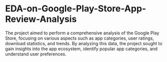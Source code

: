# EDA-on-Google-Play-Store-App-Review-Analysis
The project aimed to perform a comprehensive analysis of the Google Play Store, focusing on various aspects such as app categories, user ratings, download statistics, and trends. By analyzing this data, the project sought to gain insights into the app ecosystem, identify popular app categories, and understand user preferences.
